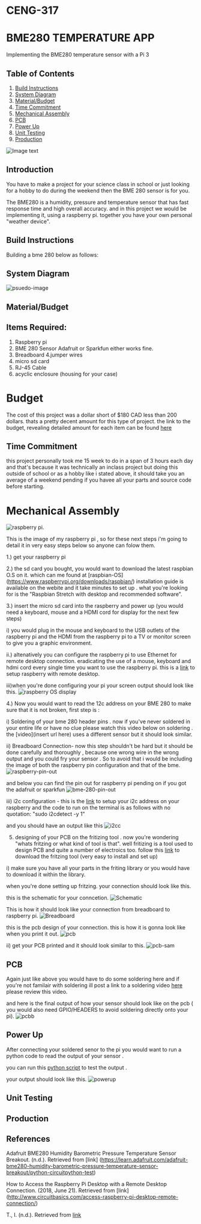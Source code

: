 # CENG-317

# BME280 TEMPERATURE APP
Implementing the BME280 temperature sensor with a Pi 3


## Table of Contents
1. [Build Instructions](#build-instructions)
2. [System Diagram](#Introduction-using-a-system-diagram)
3. [Material/Budget](#Bill-of-Materials/Budget)
4. [Time Commitment](#Time-Commitment)
5. [Mechanical Assembly](#Mechanical-Assembly)
6. [PCB](#PCB-Soldering)
7. [Power Up](#Power-Up)
8. [Unit Testing](#Unit-Testing)
9. [Production ](#Production-Testing)


![Image text](https://raw.githubusercontent.com/sam9dadet/CENG-317/master/BME280%20image%20files%20and%20link/enclosure.jpg)

## Introduction 
You have to make a project for your science class in  school or just looking for a hobby to do during the weekend then the BME 280 sensor is for you. 

The BME280 is a humidity, pressure and temperature sensor that has fast response time and high overall accuracy. and in this project we would be implementing it, using a raspberry pi. together you have your own personal "weather device". 

## Build Instructions
Building a bme 280 below as follows:

## System Diagram
![psuedo-image](https://raw.githubusercontent.com/sam9dadet/CENG-317/master/BME280%20image%20files%20and%20link/PSUEDO%20CODE%20UML%20DIAGRAM.JPG)


## Material/Budget

## Items Required: 
1. Raspberry pi
2. BME 280 Sensor Adafruit or Sparkfun either works fine.
3. Breadboard
4.jumper wires 
5. micro sd card
6. RJ-45 Cable
7. acyclic enclosure (housing for your case)

# Budget
The cost of this project was a dollar short of $180 CAD less than 200 dollars. thats a pretty decent amount for this type of project.
the link to the budget, revealing detailed amount for each item can be found [here](https://github.com/sam9dadet/CENG-317/blob/master/BME280%20image%20files%20and%20link/Budget%20for%20BME280%20Sensor.xlsx) 


## Time Commitment
this project personally took me 15 week to do in a span of 3 hours each day and that's because it was technically an inclass project but doing this outside of school or as a hobby like i stated above, it should take you an average of a weekend pending if you havee all your parts and source code before starting.

# Mechanical Assembly
![raspberry pi](https://raw.githubusercontent.com/sam9dadet/CENG-317/master/BME280%20image%20files%20and%20link/raspberry%20pi.jpg).

This is the image of my raspberry pi , so for these next steps i'm going to detail it in very easy steps below so anyone can folow them.

1.) get your raspberry pi

2.) the sd card you bought, you would want to download the latest raspbian O.S on it. which can me found at [raspbian-OS] (https://www.raspberrypi.org/downloads/raspbian/) installation guide is available on the webite and it take minutes to set up . what you're looking for is the "Raspbian Stretch with desktop and recommended software".

3.) insert the micro sd card into the raspberry and power up (you would need a keyboard, mouse and a HDMI cord for display  for the next few steps) 
 
 i) you would plug in the mouse and keyboard to the USB outlets of the raspberry pi and the HDMI from the raspberry pi to a TV or monitor screen to give you a graphic environment.
  
  ii.) altenatively you can configure the raspberry pi to use Ethernet for remote desktop connection. eradicating the use of a mouse, keyboard and hdmi cord every single time you want to use the raspberry pi. this is a [link](http://www.circuitbasics.com/access-raspberry-pi-desktop-remote-connection/) to setup raspberry with remote desktop. 
  
  iii)when you're done configuring your pi your screen output should look like this. 
  ![raspberry OS display](https://raw.githubusercontent.com/sam9dadet/CENG-317/master/BME280%20image%20files%20and%20link/pi%20IDE.JPG)
  
  
  4.) Now you would want to read the  12c address on your BME 280 to make sure that it is not broken, first step is :
  
  i) Soldering of your bme 280 header pins . now if you've never soldered in your entire life or have no clue please watch this video below on soldering . the [video](insert url here) uses a different sensor but it should look similar.
  
  ii) Breadboard Connection- now this step shouldn't be hard but it should be done carefully and thoroughly , because one wrong wire in the wrong output and you could fry your sensor . So to avoid that i would be including the image of both the raspberry pin configuration and that of the bme. 
  ![raspberry-pin-out](https://raw.githubusercontent.com/sam9dadet/CENG-317/master/BME280%20image%20files%20and%20link/pi3_gpio.jpg)
  
  and below you can find the pin out for raspberry pi pending on if you got the adafruit or sparkfun
  ![bme-280-pin-out](https://raw.githubusercontent.com/sam9dadet/CENG-317/master/BME280%20image%20files%20and%20link/bme280%20pin%20config.JPG)
  
  iii) i2c configuration - 
  this is the [link](https://learn.adafruit.com/adafruits-raspberry-pi-lesson-4-gpio-setup/configuring-i2c) to setup your i2c address on your raspberry
  and the code to run on the terminal is as follows with no quotation: "sudo i2cdetect -y 1"
  
  and you should have an output like this 
  ![i2cc](https://raw.githubusercontent.com/sam9dadet/CENG-317/master/BME280%20image%20files%20and%20link/i2c.jpg)
  
  
  
  
  5) designing of your PCB on the fritizing tool . now you're wondering "whats fritzing or what kind of tool is that". well fritizing is a tool used to design PCB and quite a number of electroics too. 
  follow this [link](http://fritzing.org/download/) to download the fritzing tool (very easy to install and set up) 
  
  i)  make sure you have all your parts in the friting library or you would have to download it within the library.
  
  when you're done setting up fritzing. your connection should look like this.
  
  this is the schematic for your conncetion.
  ![Schematic](https://raw.githubusercontent.com/sam9dadet/CENG-317/master/BME280%20image%20files%20and%20link/schematic%20fzz.jpg)
  
  
  This is how it should look like your connection from breadboard to raspberry pi.
  ![Breadboard](https://raw.githubusercontent.com/sam9dadet/CENG-317/master/BME280%20image%20files%20and%20link/breadboard%20fzz.jpg)
  
  
  
  this is the pcb design of your connection. this is how it is gonna look like when you print it out.
  ![pcb](https://raw.githubusercontent.com/sam9dadet/CENG-317/master/BME280%20image%20files%20and%20link/PCB_pcb.jpg)
  
  
  
  
  
  ii) get your PCB printed and it should look similar to this. 
  ![pcb-sam](https://raw.githubusercontent.com/sam9dadet/CENG-317/master/BME280%20image%20files%20and%20link/pcb%20image%20.jpg)
  
  ## PCB
   Again just like above you would have to do some soldering here and if you're not familair with soldering ill post a link to a  soldering video [here](https://www.youtube.com/watch?v=oqV2xU1fee8) please review this video.
   
   and here is the final output of how your sensor should look like on the pcb ( you would also need GPIO/HEADERS to avoid soldering directly onto your pi).
   ![pcbb](https://raw.githubusercontent.com/sam9dadet/CENG-317/master/BME280%20image%20files%20and%20link/pcb%20soldered.jpg)
  
  
  ## Power Up
  After connecting your soldered senor to the pi you would want to run a python code to read the output of your sensor .
  
  you can run this [python script](https://learn.adafruit.com/adafruit-bme280-humidity-barometric-pressure-temperature-sensor-breakout/python-circuitpython-test) to test the output .
  
  your output should look like this. 
  ![powerup](https://raw.githubusercontent.com/sam9dadet/CENG-317/master/BME280%20image%20files%20and%20link/bmetestscreenshot.png)





 ## Unit Testing 
 
 
 
 
 ## Production
  
  
  
  
  
  ## References
  
  Adafruit BME280 Humidity Barometric Pressure Temperature Sensor Breakout. (n.d.). Retrieved from [link] (https://learn.adafruit.com/adafruit-bme280-humidity-barometric-pressure-temperature-sensor-breakout/python-circuitpython-test)
  
  How to Access the Raspberry Pi Desktop with a Remote Desktop Connection. (2018, June 21). Retrieved from  [link] (http://www.circuitbasics.com/access-raspberry-pi-desktop-remote-connection/)
  
  
  T., I. (n.d.). Retrieved from [link](https://xdevs.com/guide/thp_rpi/)
  
  
  
   
  
  

